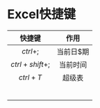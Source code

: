 # Excel快捷键

|     快捷键     |   作用    |
| :------------: | :-------: |
|    $ctrl+;$    | 当前日$期 |
| $ctrl+shift+;$ | 当前时间  |
|    $ctrl+T$    |  超级表   |
|                |           |
|                |           |
|                |           |
|                |           |
|                |           |
|                |           |

